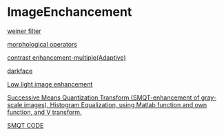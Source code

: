 # ImageEnchancement





[weiner filter](https://in.mathworks.com/help/images/deblurring-images-using-a-wiener-filter.html)


[morphological operators](https://in.mathworks.com/help/images/morphological-filtering.html#:~:text=In%20a%20morphological%20operation%2C%20each,shapes%20in%20the%20input%20image.)


[contrast enhancement-multiple(Adaptive)](https://in.mathworks.com/help/images/contrast-enhancement-techniques.html)

[darkface](https://github.com/Ir1d/DARKFACE_eval_tools/blob/master/README.md)


[Low light image enhancement](https://in.mathworks.com/help/images/low-light-image-enhancement.html)


[Successive Means Quantization Transform (SMQT-enhancement of gray-scale images), Histogram Equalization, using Matlab
function and own function, and V transform. ](http://bth.diva-portal.org/smash/get/diva2:817007/FULLTEXT01.pdf)

[SMQT CODE](https://stackoverflow.com/questions/24385880/smqt-matlab-code-the-successive-mean-quantization-transform)
